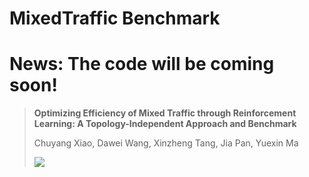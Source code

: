 # MixedTraffic Benchmark

# News: The code will be coming soon!
> **Optimizing Efficiency of Mixed Traffic through Reinforcement Learning: A Topology-Independent Approach and Benchmark**
>
> Chuyang Xiao, Dawei Wang, Xinzheng Tang, Jia Pan, Yuexin Ma
>
> <a href='https://sites.google.com/berkeley.edu/mixedtrafficplus?usp=sharing'><img src='https://img.shields.io/badge/Project-Video-Green'></a>
